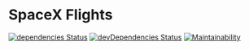 # SpaceX Flights

[![dependencies Status](https://david-dm.org/RobEasthope/spacex-flights/status.svg)](https://david-dm.org/RobEasthope/spacex-flights)
[![devDependencies Status](https://david-dm.org/RobEasthope/spacex-flights/dev-status.svg)](https://david-dm.org/RobEasthope/spacex-flights?type=dev)
[![Maintainability](https://api.codeclimate.com/v1/badges/7fc6080d4b364e745da3/maintainability)](https://codeclimate.com/github/RobEasthope/spacex-flights/maintainability)
